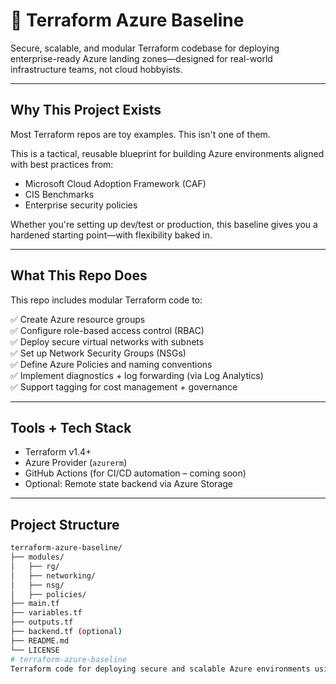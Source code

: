 # 🚀 Terraform Azure Baseline

Secure, scalable, and modular Terraform codebase for deploying enterprise-ready Azure landing zones—designed for real-world infrastructure teams, not cloud hobbyists.

---

## Why This Project Exists

Most Terraform repos are toy examples. This isn't one of them.

This is a tactical, reusable blueprint for building Azure environments aligned with best practices from:

- Microsoft Cloud Adoption Framework (CAF)
- CIS Benchmarks
- Enterprise security policies

Whether you're setting up dev/test or production, this baseline gives you a hardened starting point—with flexibility baked in.

---

## What This Repo Does

This repo includes modular Terraform code to:

✅ Create Azure resource groups  
✅ Configure role-based access control (RBAC)  
✅ Deploy secure virtual networks with subnets  
✅ Set up Network Security Groups (NSGs)  
✅ Define Azure Policies and naming conventions  
✅ Implement diagnostics + log forwarding (via Log Analytics)  
✅ Support tagging for cost management + governance

---

## Tools + Tech Stack

- Terraform v1.4+
- Azure Provider (`azurerm`)
- GitHub Actions (for CI/CD automation – coming soon)
- Optional: Remote state backend via Azure Storage

---

## Project Structure

```bash
terraform-azure-baseline/
├── modules/
│   ├── rg/
│   ├── networking/
│   ├── nsg/
│   ├── policies/
├── main.tf
├── variables.tf
├── outputs.tf
├── backend.tf (optional)
├── README.md
└── LICENSE
# terraform-azure-baseline
Terraform code for deploying secure and scalable Azure environments using modular architecture.
